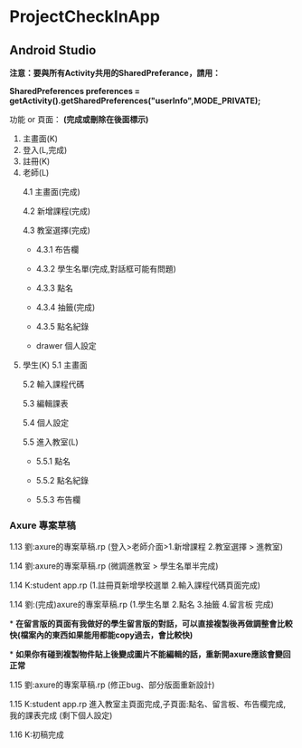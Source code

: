 # ProjectCheckInApp

## Android Studio
**注意：要與所有Activity共用的SharedPreferance，請用：** </p>
**SharedPreferences preferences = getActivity().getSharedPreferences("userInfo",MODE_PRIVATE);** </p>
功能 or 頁面： **(完成或刪除在後面標示)** </p>
1. 主畫面(K)
2. 登入(L,完成)
3. 註冊(K)
4. 老師(L) </p>
   4.1 主畫面(完成) </p>
   4.2 新增課程(完成) </p>
   4.3 教室選擇(完成) </p>
      - 4.3.1 布告欄 </p>
      - 4.3.2 學生名單(完成,對話框可能有問題)</p>
      - 4.3.3 點名 </p>
      - 4.3.4 抽籤(完成) </p>
      - 4.3.5 點名紀錄 </p>
   - drawer 個人設定</p>
5. 學生(K)
   5.1 主畫面 </p>
   5.2 輸入課程代碼 </p>
   5.3 編輯課表 </p>
   5.4 個人設定 </p>
   5.5 進入教室(L) </p>
      - 5.5.1 點名 </p>
      - 5.5.2 點名紀錄 </p>
      - 5.5.3 布告欄 </p>
       
### Axure 專案草稿
1.13 劉:axure的專案草稿.rp (登入>老師介面>1.新增課程 2.教室選擇 > 進教室) </p>
1.14 劉:axure的專案草稿.rp (微調進教室 > 學生名單半完成) </p>
1.14  K:student app.rp (1.註冊頁新增學校選單 2.輸入課程代碼頁面完成)  </p>
1.14 劉:(完成)axure的專案草稿.rp (1.學生名單 2.點名 3.抽籤 4.留言板 完成) </p>
        * **在留言版的頁面有我做好的學生留言版的對話，可以直接複製後再做調整會比較快(檔案內的東西如果能用都能copy過去，會比較快)** </p>
       * **如果你有碰到複製物件貼上後變成圖片不能編輯的話，重新開axure應該會變回正常**  </p>
1.15 劉:axure的專案草稿.rp (修正bug、部分版面重新設計) </p>
1.15  K:student app.rp 進入教室主頁面完成,子頁面:點名、留言板、布告欄完成, 我的課表完成 (剩下個人設定)  </p>
1.16  K:初稿完成  </p>

